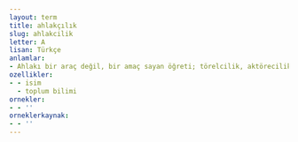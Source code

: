 ```yaml
---
layout: term
title: ahlakçılık
slug: ahlakcilik
letter: A
lisan: Türkçe
anlamlar:
- Ahlakı bir araç değil, bir amaç sayan öğreti; törelcilik, aktörecilik, moralizm
ozellikler:
- - isim
  - toplum bilimi
ornekler:
- - ''
orneklerkaynak:
- - ''
---
```

